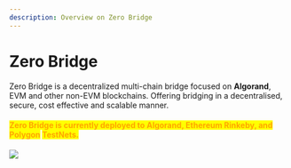 ```yaml
---
description: Overview on Zero Bridge
---
```


# Zero Bridge

Zero Bridge is a decentralized multi-chain bridge focused on **Algorand**, EVM and other non-EVM blockchains. Offering bridging in a decentralised, secure, cost effective and scalable manner.

#### <mark style="color:orange;">**Zero Bridge is currently deployed to Algorand, Ethereum Rinkeby, and Polygon**</mark> <mark style="color:orange;"></mark><mark style="color:orange;">TestNets</mark><mark style="color:orange;">**.**</mark>

![](https://images.unsplash.com/photo-1642313941064-beb140f6054f?crop=entropy\&cs=srgb\&fm=jpg\&ixid=MnwxOTcwMjR8MHwxfHJhbmRvbXx8fHx8fHx8fDE2NDMzMTAyNzQ\&ixlib=rb-1.2.1\&q=85)
